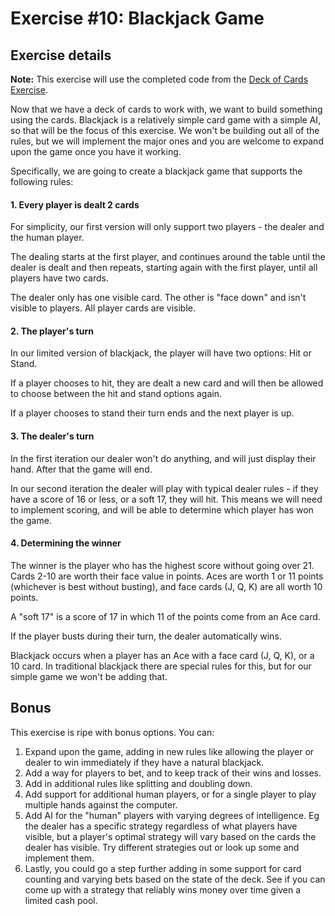 # Exercise #10: Blackjack Game

## Exercise details

**Note:** This exercise will use the completed code from the [Deck of Cards Exercise](https://gophercises.com/exercises/blackjack).

Now that we have a deck of cards to work with, we want to build something using the cards. Blackjack is a relatively simple card game with a simple AI, so that will be the focus of this exercise. We won't be building out all of the rules, but we will implement the major ones and you are welcome to expand upon the game once you have it working.

Specifically, we are going to create a blackjack game that supports the following rules:

#### 1. Every player is dealt 2 cards

For simplicity, our first version will only support two players - the dealer and the human player.

The dealing starts at the first player, and continues around the table until the dealer is dealt and then repeats, starting again with the first player, until all players have two cards.

The dealer only has one visible card. The other is "face down" and isn't visible to players. All player cards are visible.

#### 2. The player's turn

In our limited version of blackjack, the player will have two options: Hit or Stand.

If a player chooses to hit, they are dealt a new card and will then be allowed to choose between the hit and stand options again.

If a player chooses to stand their turn ends and the next player is up.

#### 3. The dealer's turn

In the first iteration our dealer won't do anything, and will just display their hand. After that the game will end.

In our second iteration the dealer will play with typical dealer rules - if they have a score of 16 or less, or a soft 17, they will hit. This means we will need to implement scoring, and will be able to determine which player has won the game.

#### 4. Determining the winner

The winner is the player who has the highest score without going over 21. Cards 2-10 are worth their face value in points. Aces are worth 1 or 11 points (whichever is best without busting), and face cards (J, Q, K) are all worth 10 points.

A "soft 17" is a score of 17 in which 11 of the points come from an Ace card.

If the player busts during their turn, the dealer automatically wins. 

Blackjack occurs when a player has an Ace with a face card (J, Q, K), or a 10 card. In traditional blackjack there are special rules for this, but for our simple game we won't be adding that.


## Bonus

This exercise is ripe with bonus options. You can:

1. Expand upon the game, adding in new rules like allowing the player or dealer to win immediately if they have a natural blackjack.
2. Add a way for players to bet, and to keep track of their wins and losses.
3. Add in additional rules like splitting and doubling down.
4. Add support for additional human players, or for a single player to play multiple hands against the computer.
5. Add AI for the "human" players with varying degrees of intelligence. Eg the dealer has a specific strategy regardless of what players have visible, but a player's optimal strategy will vary based on the cards the dealer has visible. Try different strategies out or look up some and implement them.
6. Lastly, you could go a step further adding in some support for card counting and varying bets based on the state of the deck. See if you can come up with a strategy that reliably wins money over time given a limited cash pool.
